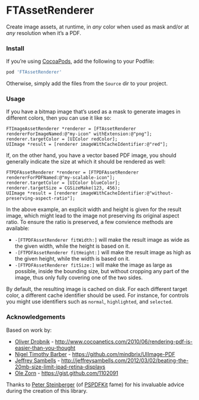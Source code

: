 # FTAssetRenderer

Create image assets, at runtime, in _any_ color when used as mask and/or at _any_ resolution when it’s a PDF.


### Install

If you’re using [CocoaPods](https://github.com/CocoaPods/CocoaPods), add the following to your Podfile:

```ruby
pod 'FTAssetRenderer'
```

Otherwise, simply add the files from the `Source` dir to your project.


### Usage

If you have a bitmap image that’s used as a mask to generate images in different colors, then you can use it like so:

```objc
FTImageAssetRenderer *renderer = [FTAssetRenderer rendererForImageNamed:@"my-icon" withExtension:@"png"];
renderer.targetColor = [UIColor redColor];
UIImage *result = [renderer imageWithCacheIdentifier:@"red"];
```

If, on the other hand, you have a vector based PDF image, you should generally indicate the size at which it should be rendered as well:

```objc
FTPDFAssetRenderer *renderer = [FTPDFAssetRenderer rendererForPDFNamed:@"my-scalable-icon"];
renderer.targetColor = [UIColor blueColor];
renderer.targetSize = CGSizeMake(123, 456);
UIImage *result = [renderer imageWithCacheIdentifier:@"without-preserving-aspect-ratio"];
```

In the above example, an explicit width and height is given for the result image, which might lead to the image not preserving its original aspect ratio. To ensure the ratio is preserved, a few convience methods are available:

* `-[FTPDFAssetRenderer fitWidth:]` will make the result image as wide as the given width, while the height is based on it.
* `-[FTPDFAssetRenderer fitHeight:]` will make the result image as high as the given height, while the width is based on it.
* `-[FTPDFAssetRenderer fitSize:]` will make the image as large as possible, inside the bounding size, but without cropping any part of the image, thus only fully covering one of the two sides.

By default, the resulting image is cached on disk. For each different target color, a different cache identifier should be used. For instance, for controls you might use identifiers such as `normal`, `highlighted`, and `selected`.


### Acknowledgements

Based on work by:
* [Oliver Drobnik](https://github.com/Cocoanetics) - http://www.cocoanetics.com/2010/06/rendering-pdf-is-easier-than-you-thought
* [Nigel Timothy Barber](https://github.com/mindbrix) - https://github.com/mindbrix/UIImage-PDF
* [Jeffrey Sambells](https://github.com/iamamused) - http://jeffreysambells.com/2012/03/02/beating-the-20mb-size-limit-ipad-retina-displays
* [Ole Zorn](https://github.com/omz) - https://gist.github.com/1102091

Thanks to [Peter Steinberger](https://github.com/steipete) (of [PSPDFKit](http://pspdfkit.com) fame) for his invaluable advice during the creation of this library.
